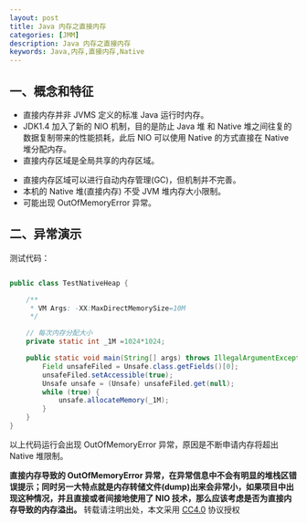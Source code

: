 ```yaml
---
layout: post
title: Java 内存之直接内存
categories: [JMM]
description: Java 内存之直接内存
keywords: Java,内存,直接内存,Native
---
```


## 一、概念和特征

- 直接内存并非 JVMS 定义的标准 Java 运行时内存。
- JDK1.4 加入了新的 NIO 机制，目的是防止 Java 堆 和 Native 堆之间往复的数据复制带来的性能损耗，此后 NIO 可以使用 Native 的方式直接在 Native 堆分配内存。
- 直接内存区域是全局共享的内存区域。

<!--more-->

- 直接内存区域可以进行自动内存管理(GC)，但机制并不完善。
- 本机的 Native 堆(直接内存) 不受 JVM 堆内存大小限制。
- 可能出现 OutOfMemoryError 异常。

## 二、异常演示

测试代码：

``` java

public class TestNativeHeap {

	/**
	 * VM Args: -XX:MaxDirectMemorySize=10M
	 */

	// 每次内存分配大小
	private static int _1M =1024*1024;

	public static void main(String[] args) throws IllegalArgumentException, IllegalAccessException {
		Field unsafeFiled = Unsafe.class.getFields()[0];
		unsafeFiled.setAccessible(true);
		Unsafe unsafe = (Unsafe) unsafeFiled.get(null);
		while (true) {
			unsafe.allocateMemory(_1M);
		}
	}
}
```

以上代码运行会出现 OutOfMemoryError 异常，原因是不断申请内存将超出 Native 堆限制。

**直接内存导致的 OutOfMemoryError 异常，在异常信息中不会有明显的堆栈区错误提示；同时另一大特点就是内存转储文件(dump)出来会非常小，如果项目中出现这种情况，并且直接或者间接地使用了 NIO 技术，那么应该考虑是否为直接内存导致的内存溢出。**
转载请注明出处，本文采用 [CC4.0](http://creativecommons.org/licenses/by-nc-nd/4.0/) 协议授权
